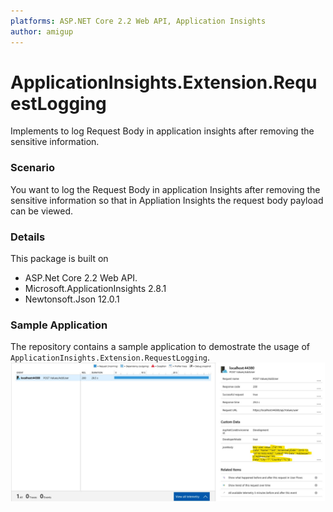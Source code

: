 ```yaml
---
platforms: ASP.NET Core 2.2 Web API, Application Insights
author: amigup
---
```


# ApplicationInsights.Extension.RequestLogging
Implements to log Request Body in application insights after removing the sensitive information.

### Scenario

You want to log the Request Body in application Insights after removing the sensitive information so that in Appliation Insights the request body payload can be viewed.

### Details

This package is built on 
- ASP.Net Core 2.2 Web API.
- Microsoft.ApplicationInsights 2.8.1
- Newtonsoft.Json 12.0.1

### Sample Application
The repository contains a sample application to demostrate the usage of `ApplicationInsights.Extension.RequestLogging`.
![Application Insights](./ApplicationInsightsRequetJsonBody.jpg)
